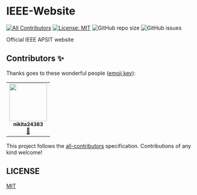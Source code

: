 # IEEE-Website
<!-- ALL-CONTRIBUTORS-BADGE:START - Do not remove or modify this section -->
[![All Contributors](https://img.shields.io/badge/all_contributors-1-orange.svg?style=flat-square)](#contributors-)
[![License: MIT](https://img.shields.io/badge/License-MIT-yellow.svg)](https://opensource.org/licenses/MIT)
![GitHub repo size](https://img.shields.io/github/repo-size/IEEE-APSIT/IEEE-Website)
![GitHub issues](https://img.shields.io/github/issues/IEEE-APSIT/IEEE-Website)

<!-- ALL-CONTRIBUTORS-BADGE:END -->



Official IEEE APSIT website

## Contributors ✨

Thanks goes to these wonderful people ([emoji key](https://allcontributors.org/docs/en/emoji-key)):

<!-- ALL-CONTRIBUTORS-LIST:START - Do not remove or modify this section -->
<!-- prettier-ignore-start -->
<!-- markdownlint-disable -->
<table>
  <tr>
    <td align="center"><a href="https://github.com/nikita24383"><img src="https://avatars1.githubusercontent.com/u/55633694?v=4" width="100px;" alt=""/><br /><sub><b>nikita24383</b></sub></a><br /><a href="#projectManagement-nikita24383" title="Project Management">📆</a></td>
  </tr>
</table>

<!-- markdownlint-enable -->
<!-- prettier-ignore-end -->
<!-- ALL-CONTRIBUTORS-LIST:END -->

This project follows the [all-contributors](https://github.com/all-contributors/all-contributors) specification. Contributions of any kind welcome!



## LICENSE

[MIT](LICENSE)
